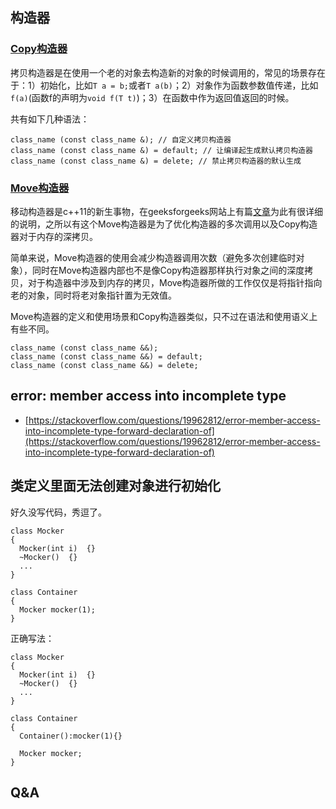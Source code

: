 ## 构造器

### [Copy构造器](https://en.cppreference.com/w/cpp/language/copy_constructor)

拷贝构造器是在使用一个老的对象去构造新的对象的时候调用的，常见的场景存在于：1）初始化，比如`T a = b;`或者`T a(b)`；2）对象作为函数参数值传递，比如`f(a)`(函数f的声明为`void f(T t)`)；3）在函数中作为返回值返回的时候。

共有如下几种语法：

```
class_name (const class_name &); // 自定义拷贝构造器
class_name (const class_name &) = default; // 让编译起生成默认拷贝构造器
class_name (const class_name &) = delete; // 禁止拷贝构造器的默认生成
```

### [Move构造器](https://en.cppreference.com/w/cpp/language/move_constructor)

移动构造器是c++11的新生事物，在geeksforgeeks网站上有篇[文章](https://www.geeksforgeeks.org/move-constructors-in-c-with-examples/)为此有很详细的说明，之所以有这个Move构造器是为了优化构造器的多次调用以及Copy构造器对于内存的深拷贝。

简单来说，Move构造器的使用会减少构造器调用次数（避免多次创建临时对象），同时在Move构造器内部也不是像Copy构造器那样执行对象之间的深度拷贝，对于构造器中涉及到内存的拷贝，Move构造器所做的工作仅仅是将指针指向老的对象，同时将老对象指针置为无效值。

Move构造器的定义和使用场景和Copy构造器类似，只不过在语法和使用语义上有些不同。

```
class_name (const class_name &&);
class_name (const class_name &&) = default;
class_name (const class_name &&) = delete;
```

## error: member access into incomplete type

- [https://stackoverflow.com/questions/19962812/error-member-access-into-incomplete-type-forward-declaration-of](https://stackoverflow.com/questions/19962812/error-member-access-into-incomplete-type-forward-declaration-of)

## 类定义里面无法创建对象进行初始化

好久没写代码，秀逗了。

```
class Mocker
{
  Mocker(int i)  {}
  ~Mocker()  {}
  ...
}

class Container
{
  Mocker mocker(1);
}
```

正确写法：

```
class Mocker
{
  Mocker(int i)  {}
  ~Mocker()  {}
  ...
}

class Container
{
  Container():mocker(1){}

  Mocker mocker;
}
```

## Q&A

